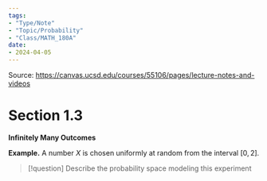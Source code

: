 ```yaml
---
tags:
- "Type/Note"
- "Topic/Probability"
- "Class/MATH_180A"
date:
- 2024-04-05
---
```

Source: https://canvas.ucsd.edu/courses/55106/pages/lecture-notes-and-videos  

# Section 1.3  

**Infinitely Many Outcomes**  

**Example.** A number $X$ is chosen uniformly at random from the interval $[0,2]$.  

> [!question] Describe the probability space modeling this experiment  

